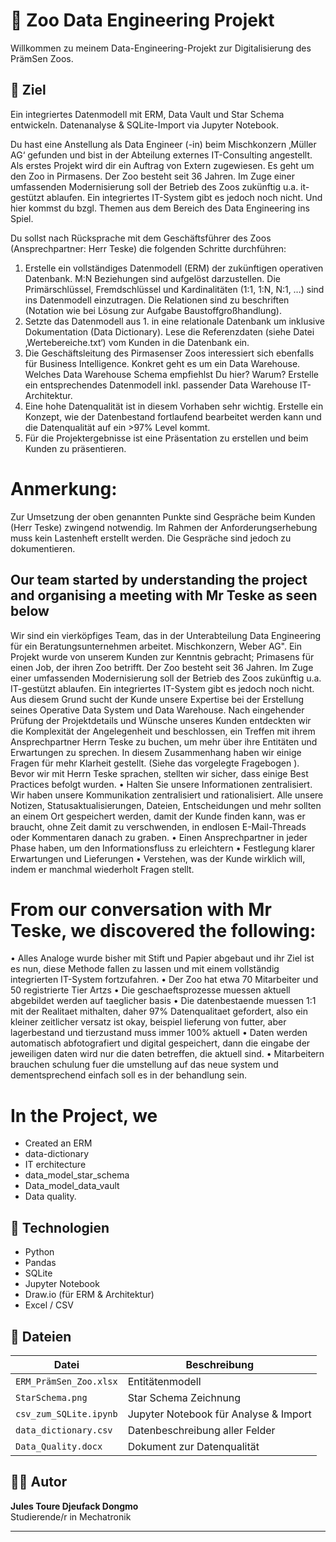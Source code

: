 # 🐘 Zoo Data Engineering Projekt

Willkommen zu meinem Data-Engineering-Projekt zur Digitalisierung des PrämSen Zoos.

## 📌 Ziel

Ein integriertes Datenmodell mit ERM, Data Vault und Star Schema entwickeln. Datenanalyse & SQLite-Import via Jupyter Notebook.

Du hast eine Anstellung als Data Engineer (-in) beim Mischkonzern ‚Müller AG‘ gefunden 
und bist in der Abteilung externes IT-Consulting angestellt. Als erstes Projekt wird dir ein 
Auftrag von Extern zugewiesen. Es geht um den Zoo in Pirmasens. Der Zoo besteht seit 
36 Jahren. Im Zuge einer umfassenden Modernisierung soll der Betrieb des Zoos 
zukünftig u.a. it-gestützt ablaufen. Ein integriertes IT-System gibt es jedoch noch nicht. 
Und hier kommst du bzgl. Themen aus dem Bereich des Data Engineering ins Spiel. 

Du sollst nach Rücksprache mit dem Geschäftsführer des Zoos (Ansprechpartner: Herr 
Teske) die folgenden Schritte durchführen: 
1. Erstelle ein vollständiges Datenmodell (ERM) der zukünftigen operativen 
Datenbank. M:N Beziehungen sind aufgelöst darzustellen. Die Primärschlüssel, 
Fremdschlüssel und Kardinalitäten (1:1, 1:N, N:1, …) sind ins Datenmodell 
einzutragen. Die Relationen sind zu beschriften (Notation wie bei Lösung zur 
Aufgabe Baustoffgroßhandlung).
2. Setzte das Datenmodell aus 1. in eine relationale Datenbank um inklusive 
Dokumentation (Data Dictionary). Lese die Referenzdaten (siehe Datei 
‚Wertebereiche.txt‘) vom Kunden in die Datenbank ein.
3. Die Geschäftsleitung des Pirmasenser Zoos interessiert sich ebenfalls für 
Business Intelligence. Konkret geht es um ein Data Warehouse. Welches Data 
Warehouse Schema empfiehlst Du hier? Warum? Erstelle ein entsprechendes 
Datenmodell inkl. passender Data Warehouse IT-Architektur. 
4. Eine hohe Datenqualität ist in diesem Vorhaben sehr wichtig. Erstelle ein Konzept, 
wie der Datenbestand fortlaufend bearbeitet werden kann und die Datenqualität 
auf ein >97% Level kommt. 
5. Für die Projektergebnisse ist eine Präsentation zu erstellen und beim Kunden 
zu präsentieren.

# Anmerkung: 
Zur Umsetzung der oben genannten Punkte sind Gespräche beim 
Kunden (Herr Teske) zwingend notwendig. Im Rahmen der Anforderungserhebung 
muss kein Lastenheft erstellt werden. Die Gespräche sind jedoch zu dokumentieren.

## Our team started by understanding the project and organising a meeting with Mr Teske as seen below
Wir sind ein vierköpfiges Team, das in der Unterabteilung Data Engineering für ein Beratungsunternehmen arbeitet. Mischkonzern, Weber AG". Ein Projekt wurde von unserem Kunden zur Kenntnis gebracht; Primasens für einen Job, der ihren Zoo betrifft. Der Zoo besteht seit 36 Jahren. Im Zuge einer umfassenden Modernisierung soll der Betrieb des Zoos zukünftig u.a. IT-gestützt ablaufen. Ein integriertes IT-System gibt es jedoch noch nicht. Aus diesem Grund sucht der Kunde unsere Expertise bei der Erstellung seines Operative Data System und Data Warehouse.
Nach eingehender Prüfung der Projektdetails und Wünsche unseres Kunden entdeckten wir die Komplexität der Angelegenheit und beschlossen, ein Treffen mit ihrem Ansprechpartner Herrn Teske zu buchen, um mehr über ihre Entitäten und Erwartungen zu sprechen. In diesem Zusammenhang haben wir einige Fragen für mehr Klarheit gestellt. (Siehe das vorgelegte Fragebogen ). 
Bevor wir mit Herrn Teske sprachen, stellten wir sicher, dass einige Best Practices befolgt wurden.
•	Halten Sie unsere Informationen zentralisiert. Wir haben unsere Kommunikation zentralisiert und rationalisiert. Alle unsere Notizen, Statusaktualisierungen, Dateien, Entscheidungen und mehr sollten an einem Ort gespeichert werden, damit der Kunde finden kann, was er braucht, ohne Zeit damit zu verschwenden, in endlosen E-Mail-Threads oder Kommentaren danach zu graben. 
•	Einen Ansprechpartner in jeder Phase haben, um den Informationsfluss zu erleichtern
•	Festlegung klarer Erwartungen und Lieferungen
•	Verstehen, was der Kunde wirklich will, indem er manchmal wiederholt Fragen stellt.

# From our conversation with Mr Teske, we discovered the following:
•	Alles Analoge wurde bisher mit Stift und Papier abgebaut und ihr Ziel ist es nun, diese Methode fallen zu lassen und mit einem vollständig integrierten IT-System fortzufahren.
•	Der Zoo hat etwa 70 Mitarbeiter und 50 registrierte Tier Artzs
•	Die geschaeftsprozesse muessen aktuell abgebildet werden auf taeglicher basis
•	Die datenbestaende muessen 1:1 mit der Realitaet mithalten, daher 97% Datenqualitaet gefordert, also ein kleiner zeitlicher versatz ist okay, beispiel lieferung von futter, aber lagerbestand und tierzustand muss immer 100% aktuell
•	Daten werden automatisch abfotografiert und digital gespeichert, dann die eingabe der jeweiligen daten wird nur die daten betreffen, die aktuell sind.
•	Mitarbeitern brauchen schulung fuer die umstellung auf das neue system und dementsprechend einfach soll es in der behandlung sein.

# In the Project, we 
- Created an ERM
- data-dictionary
- IT erchitecture
- data_model_star_schema
- Data_model_data_vault
- Data quality.

## 🧰 Technologien

- Python
- Pandas
- SQLite
- Jupyter Notebook
- Draw.io (für ERM & Architektur)
- Excel / CSV

## 📂 Dateien

| Datei                     | Beschreibung                          |
|--------------------------|----------------------------------------|
| `ERM_PrämSen_Zoo.xlsx`   | Entitätenmodell                       |
| `StarSchema.png`         | Star Schema Zeichnung                 |
| `csv_zum_SQLite.ipynb`   | Jupyter Notebook für Analyse & Import |
| `data_dictionary.csv`    | Datenbeschreibung aller Felder        |
| `Data_Quality.docx`      | Dokument zur Datenqualität            |

## 👩‍💻 Autor

**Jules Toure Djeufack Dongmo**  
Studierende/r in Mechatronik  


---

